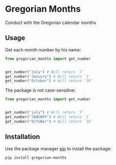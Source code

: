 # Gregorian Months

Conduct with the Gregorian calendar months

## Usage

Get each month number by his name:

```python
from gregorian_months import get_number


get_number("July") # Will return `7`
get_number("January") # Will return `1`
get_number("October") # Will return `10`
```

The package is not case-sensitive:

```python
from gregorian_months import get_number


get_number("july") # Will return `7`
get_number("JANUARY") # Will return `1`
get_number("OcToBer") # Will return `10`
```

## Installation

Use the package manager [pip](https://pip.pypa.io/en/stable/) to install the package:

```bash
pip install gregorian-months
```
